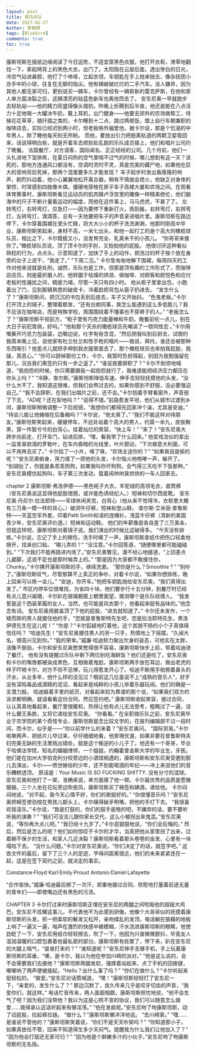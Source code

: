 ```yaml
---
layout: post
title: 青鸟乐队
date: 2027-02-27
Author: 李微明
tags: [Bluebird]
comments: true
toc: true
---
```

康斯坦斯在报纸边缘阅读了今日运势，不适宜穿黑色衣服，他打开衣柜，潦草地翻找一下，拿起椅背上的黑色大衣，出门了。太阳隐在云层后面，透出惨白的日光，冷空气钻进鼻腔，他打了个哆嗦，立起衣领，车钥匙在手上抛来抛去，像杂技团小丑手中的小球，往复在无聊的指尖。他有辆破破烂烂的二手汽车。没人嫌弃，因为其他人都无家可归，更别说买一辆车，卡尔曾经有一辆崭新的雷克萨斯，在他和家人单方面决裂之后，这辆漂亮的钴蓝色新车也离他而去了。
安东尼奥一早就跑步去轻轨站——他的精力旺盛得像头猎豹，昨晚上折腾到后半夜，他还是能在八点活力十足地喝一大罐冰牛奶，戴上耳机，出门健身——他要去郊外的农场做帮工，侍候花花草草，搞扦插之类的，卡尔睡到十二点，跳过两顿饭，蹬上自行车朝兼职的咖啡店去，实际已经迟到两小时，但老板格外偏爱他，据卡尔说，那是个饥渴的中年男人，除了睡他每天别无所盼。
而他，要放出引力把脱离轨道的两颗卫星吸回来，话说得明白些，就是开着车去把到处乱跑的乐队成员接上，他们和唱片公司约了晚餐。
法国餐厅，对方请客，国际闻名、正正经经的公司。几个月前，他们一头扎进地下室排练，在夏日闷热的空气里喘不过气的时候，哪儿想到有这一天？该死的，那地方连通风口都没有，空调时灵时不灵，真是完美的藏尸地，如果他在巨大的音响背后死掉，那两个混蛋要多久才能发现？
车子起步时发出轰隆隆的响声，剧烈抖动着，他小心翼翼地松开离合器，稍有不慎就会熄火，他缺乏对身体的掌控，时常感到四肢像木偶，僵硬地穿梭在房子车子高楼大厦和农场之间。在观看体育赛事时，康斯坦斯看见运动员的肌肉跟卢浮宫里的雕像一样精美绝伦，他们脑海中的尺子不断计量着运动的幅度，而他在这件事上，马马虎虎，不甚了了。
左转弯灯，右转弯灯，应急灯——因为要停下重新打火，雨刮器，右转弯灯，右转弯灯，左转弯灯，滴滴答，总有一天他要把车子的声音录进唱片里。康斯坦斯在路边停下，卡尔穿着围裙在里头忙碌，将大大小小的杯子洗洗涮涮，他那时刚高中毕业，康斯坦斯笑起来，身材不高，一米七出头，和他一起打工的是个高大的橄榄球队员，相比之下，卡尔既瘦又小，没发育完全、乳臭未干的小孩儿。
“你哥哥来接你了。”橄榄球队员说，顶了顶卡尔的手肘，又拍拍他的屁股。
他很讨厌这种看似熟稔的行为，点点头，示意知道了，加快了手上的动作，把洗过的杯子挨个放在身旁的台子上滤干，“我走了。”
“下周二见。”
卡尔急匆匆地解下围裙，每周四天的工作对他来说就是处刑，诚然，乐队也是工作，但那是顶有趣的工作形式了，而咖啡店店员，则是最折磨人的，他转圜于枯燥的烘焙、做咖啡、对顾客和颜悦色和应付老板的性骚扰之间，精疲力竭，尽管一天只有四小时。
他从柜子里拿出包，小跑着出了门，见到那辆熟悉的破皮卡，冷着脸把背包从窗子扔进去。
“发生什么了？”康斯坦斯问，把沉沉的书包丢到后座去，车子又开始抖。
“色鬼老板。”卡尔打开顶上的镜子，整理着额发，“还有白痴同事，我怎么能遇到这么多低能儿？我不应该在咖啡店，而是特殊学校，周围围绕着不懂事也不穿裤子的人。”
“老板怎么了？”康斯坦斯平视前方，“柜子里有巧克力能量棒和牛奶，晚餐前吃一点儿，别在大日子前犯胃病，好吗。”
“他和那个天杀的橄榄球员先嘲讽了一顿同性恋
。”卡尔用嘴撕开巧克力包装袋，边嚼边说，吐字有些含混，“然后把我叫到后厨去，试图约我周末晚上见，说他家有杜兰杜兰和性手枪的唱片——我说，拜托，谁还会被那种东西吸引？他差点儿就把手伸到我衣服里面去了，那个橄榄球员也来拍我屁股，我操，真恶心。”
“你可以辞掉那份工作，卡尔，我暂时负担得起，别因为我勉强留在那儿，况且我们离签约只有一步之遥了。”
“谁说我要辞职了？”卡尔不耐烦地喊道，“我抱怨的时候，你只需要跟我一起抱怨就行了，我难道能把经济压力都压在你头上吗？”
“冷静，查尔斯。”康斯坦斯降低车速，伸手去轻轻抚摸他的头发，“没什么大不了，我知道这很难，但我们会熬过去的，如果你感到不舒服，没必要强迫自己。”
“我不会辞职，在我们出唱片之前，还不会。”卡尔抱着手臂看窗外，声音弱了下去，“AD呢？还在犁地吗？”
“说得不错。”前路愈发平坦，他们从城市过渡到乡间，康斯坦斯稍微调整一下后视镜，“我想你们都得先回家冲个澡，尤其是安迪。”
“待会儿能让他蜷缩在后备箱吗？”卡尔说，“他太臭了。”
“我们不能这样对待朋友。”康斯坦斯笑起来，缓缓停车，不远处站着个高大的男人，约莫一米九，皮肤黝黑，穿一件脏兮兮的白背心，挂着灿烂的笑容，“快上车！”
“来了！”安东尼奥大跨步向前走，打开车门，钻进后排，“嘿，看我带了什么回来。”
他变戏法似的拿出一盆青翠欲滴的罗勒叶，在车内昏暗的光线里，叶片颤动，“下次做意大利面，可以不用再去买了。”
卡尔掐了一小片，嗅了嗅，“农场主送你的？”
“如果我说是偷的呢？”安东尼奥俯身，用力揉了一把他的头发，卡尔恼火地咆哮一声，躲开了。
“别胡扯了，你就是条乖乖狗狗，如果我叫你坏狗狗，会气得三天吃不下饭那种。”
安东尼奥模仿起狗叫，车子第三次发动，载着闹哄哄臭烘烘的一车人回家去。

chapter 2
康斯坦斯·弗洛伊德——黑色呢子大衣，羊驼绒的高领毛衣，直筒裤（安东尼奥说这显得他屁股很翘，或许能色诱经纪人。）短袜和切尔西皮靴。
安东尼奥·丹尼尔·拉法耶特——军绿休闲夹克，白背心（他从来不觉得冷，衣柜里大概有三万条一模一样的背心。）破洞牛仔裤，短袜和登山鞋。
查尔斯·艾米丽·普鲁斯特——天蓝空军外套，印着Patti Smith标语的连帽衫，浅蓝牛仔裤（清新的美国青少年，安东尼奥评价道。）短袜和运动鞋。
他们的年薪像是各自差了三万美金，但就这样吧，康斯坦斯对着镜子说，我们演出的时候比这破得多。
“今天没有排练。”卡尔说，忘记了手上的擦伤，洗手时嘶了一声，康斯坦斯拿纸巾把伤口轻柔地擦开，找来创口贴。
“哪儿弄的？”
“没注意。”卡尔回答道，“随便哪里都可能磕碰到。”
“下次我们不能再跳进内场了。”安东尼奥瞥见，漫不经心地接道，“上回差点儿崴脚，这说不定也是那时候弄上的。”
“那是因为大家都不敢接住你，Chunky。”卡尔拂开康斯坦斯的手，继续洗漱。
“那你是什么？Smoothie？”
“别吵了。”康斯坦斯叹气，尽管那算不上真正的争吵，对着卡尔说，“如果你想排练，晚上回来可以练一会儿。”
“安迪，你开车。”他把车钥匙抛给安东尼奥，“我们真得出发了。”
市区内停车位很难找，为省四十块，他们要步行十五分钟，到餐厅时已经有点儿意兴阑珊，卡尔趴在玻璃橱窗上朝里面望，猜测哪个是乐队经理人。
“我发誓是这个西装革履的女人，当然，也可能是风衣那个，他看起来挺有品味的。”他念念有词。
安东尼奥用膝盖顶了下他的屁股，“进去就知道了。”
卡尔还未发作，一个矮而胖的男人就握住他的手，“您就是普鲁斯特先生吧，您是拉法耶特先生，弗洛伊德先生在这儿呢！”
“你是？”卡尔狐疑地盯着他，这个其貌不扬的小个子真值得信任吗？
“哈迪先生！”安东尼奥握住男人的另一只手，热情地上下摇摆，“久闻大名，很高兴见到你。”
“我的荣幸。”威廉·哈迪努力做出欠身的姿态，可他实在太胖，活像不倒翁，卡尔和安东尼奥憋笑憋得很不容易，康斯坦斯快步上前，带着哈迪进了餐厅。
他有没有提醒过乐队中剩下两位别吃海鲜饭？他们还是吃了，安东尼奥和卡尔的嘴唇都被染成黑色，互相做着鬼脸，康斯坦斯两手放在耳边，做出老虎的样子吓唬卡尔，对方不但不忌惮，玩儿得愈发开心了。哈迪不断用手帕擦着鼻头的汗水，从业多年，他什么样的没见过？眼前这几位虽说不上“成熟的音乐人”，好歹没有深陷毒品或酒精的泥沼，看起来是纯粹的小孩儿举着乐器玩闹。他们的确是一支潜力股。
哈迪敲着手里的纸页，对看起来较为靠谱的那个说，“如果我们双方的诉求都明确，就请看看这份合同，然后签约吧。”
康斯坦斯收起笑容，接过合同，认认真真地看起来，餐厅里很暖和，热得让他有点儿无法思考，粗略过了一遍，没什么霸王条款，又将它递给安东尼奥。
“你看看。”
在全职搞乐队之前，安东尼奥毕业于农学院的某个奇怪专业，康斯坦斯是念比较文学的，在报刊编辑部干过一段时间，而卡尔，似乎是——“你以前学什么的来着？”安东尼奥问。
“国际贸易。”卡尔咳嗽两声，把纸片儿夺过来，仔仔细细地看，他家境优渥，如果非要在普鲁斯特夫妇完美无缺的生活里挑出错处，就是这个叛逆的小儿子了。他还有一个哥哥，毕业于哈佛法学院，知名的婚姻律师，一个姐姐，约翰霍普金斯大学的毕业生，牙医。
他们是在加州大学伯克利分校旁边的小酒馆相遇的，康斯坦斯和安东尼奥受邀到那儿去演出，卡尔——愤世嫉俗的少年，还不到能喝酒的年纪——冲上来说他们的音乐糟糕透顶。
原话是：Your Music IS SO FUCKING SHITTY.
没有分寸的混球。安东尼奥和他打了一架，准确来说，单方面揍了他一顿。卡尔最优秀的品质是愿赌服输，三个人坐在花坛旁边吹夜风，康斯坦斯买了棉签和碘酒，递给他。
卡尔闷闷地说，“对不起，我今天心情不好，你们的歌挺好的。”
“你很懂音乐吗？”安东尼奥把棉签使劲按在男孩儿额头上，卡尔痛得龇牙咧嘴，把他的手打下去。
“我很喜欢摇滚乐。”卡尔说，“我是打鼓的，你们的鼓手是租的吧，不嫌弃的话，要不要听听我的演奏？”
“我们可没法儿跟你家长交代，这么小被拐出来鬼混。”安东尼奥说，“等你再大点儿吧。”
“我已经十九岁了。”卡尔恶狠狠地说，“你们会后悔的。”
然后，然后是怎么的呢？他们如何惊叹于卡尔的才华，当真把他从家里拐了出来，过着朝不保夕的生活，和家人几近决裂？康斯坦斯看着那头卷卷的金发，心里有一块塌陷下去。
“没什么问题。”卡尔对安东尼奥说，“你们决定了的话，就签字吧。”
这沓文件的最后，留下了三个人的足迹，字母间距离很近，他们的未来紧紧连在一起，这是在签下契约之前，就决定的事实。

Constance·Floyd
Karl·Emily·Proust
Antonio·Daniel·Lafayette

“合作愉快。”威廉·哈迪最后擦了一次汗，郑重地接过合同，欣慰地打量着前途无量的青年们——即使嘴边还有黑色的污渍。

CHAPTER 3
卡尔打过来时康斯坦斯正埋在安东尼的两腿之间吮吸他的超级大鸡巴。安东尼不炫耀这事儿，不代表他不为此感到骄傲。他像个大哥哥似的抚摸着康斯坦斯的头发，抓一把柔软的鬈发又松开，亲吻揉乱的发顶。电话躺在狼藉的地板上响了一遍又一遍，嗡声在激烈的快感中被模糊，汗水流进康斯坦斯的眼睛，他使劲眨了一下，安东尼用纸巾轻轻擦去，吹了一下，他因为兴奋微微颤抖，毕竟友人湿润温暖的口腔包裹着他最私密的部分。康斯坦斯有些累了，停下来，趴在安东尼的大腿上喘气，“是谁打来的？”
“谁知道呢？”安东尼伸手去够手机，手上玩着康斯坦斯的耳垂，“噢，是卡尔，我以为他在参加川崎的派对。”
“他是这么说的，会不会需要我们去接他？”康斯坦斯两腿发软，强撑着站起来，点了手机的回拨键，嘟嘟响了两声便被接起，“Hello？出什么事了吗？”
“你们在做什么？”卡尔听起来挺轻松的。
“做爱。”安东尼对话筒喊道。
“嘿！”康斯坦斯轻轻打了安东尼一下，“亲爱的，发生什么了？”
那边沉默了，良久传来几乎是咬牙切齿的声音，“我爱你们，就这样。”
电话忙音传来，两人面面相觑，康斯坦斯担忧地说，“他不会生气了吧？因为我们没带他？我以为这是心照不宣的协议，我们可以随意怎么做爱……我得承认这话听起来有够淫荡。”
“他在发疯呢。”安东尼吻了吻康斯坦斯，动了动屁股，拉起裤拉链。
“做什么？”康斯坦斯懒洋洋地说。
“去川崎家。”
“嘿……是谁说不管他的？”康斯坦斯笑着说，“你们不是天天吵架吗？”
“你知道那小子，如果真放任不管，回来不知道得生多少天闷气。提醒我为什么我们让他加入了？”
“因为他会打鼓还无家可归？”
“因为他是个鲜嫩多汁的小伙子。”安东尼吻了吻康斯坦斯的无名指。
